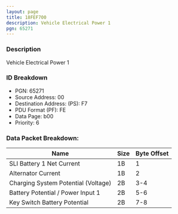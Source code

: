 ```yaml
---
layout: page
title: 18FEF700
description: Vehicle Electrical Power 1
pgn: 65271
---
```


### Description

Vehicle Electrical Power 1

### ID Breakdown
* PGN: 65271
* Source Address: 00
* Destination Address: (PS): F7
* PDU Format (PF): FE
* Data Page: b00
* Priority: 6

### Data Packet Breakdown:

| Name | Size | Byte Offset |
| ---- | ---- | ----------- |
| SLI Battery 1 Net Current | 1B | 1 |
| Alternator Current | 1B | 2 |
| Charging System Potential (Voltage) | 2B | 3-4 |
| Battery Potential / Power Input 1 | 2B | 5-6 |
| Key Switch Battery Potential | 2B | 7-8 |
